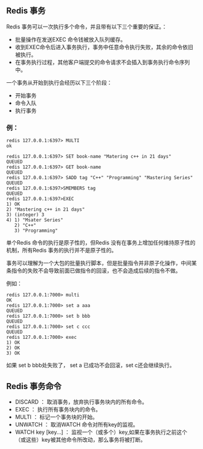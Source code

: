 ## Redis 事务 ##

Redis 事务可以一次执行多个命令，并且带有以下三个重要的保证。：

- 批量操作在发送EXEC 命令钱被放入队列缓存。
- 收到EXEC命令后进入事务执行，事务中任意命令执行失败，其余的命令依旧被执行。
- 在事务执行过程，其他客户端提交的命令请求不会插入到事务执行命令序列中。

一个事务从开始到执行会经历以下三个阶段：

- 开始事务
- 命令入队
- 执行事务

### 例： ###

    redis 127.0.0.1:6397> MULTI
	ok

	redis 127.0.0.1:6397> SET book-name "Matering c++ in 21 days"
	QUEUED
	redis 127.0.0.1:6397> GET book-name
	QUEUED
	redis 127.0.0.1:6397> SADD tag "C++" "Programming" "Mastering Series"
	QUEUED
	redis 127.0.0.1:6397>SMEMBERS tag
	QUEUED
	redis 127.0.0.1:6397>EXEC
	1) OK
	2) "Mastering c++ in 21 days"
	3) (integer) 3
	4) 1) "Msater Series"
	   2) "C++"
	   3) "Programming"


单个Redis 命令的执行是原子性的，但Redis 没有在事务上增加任何维持原子性的机制，所有Redis 事务的执行并不是原子性的。

事务可以理解为一个大包的批量执行脚本，但是批量指令并非原子化操作，中间某条指令的失败不会导致前面已做指令的回滚，也不会造成后续的指令不做。

例如：

    redis 127.0.0.1:7000> multi
	OK
	redis 127.0.0.1:7000> set a aaa
	QUEUED
	redis 127.0.0.1:7000> set b bbb
	QUEUED
	redis 127.0.0.1:7000> set c ccc
	QUEUED 
	redis 127.0.0.1:7000> exec
	1) OK
	2) OK
	3) OK

如果 set b bbb处失败了， set a 已成功不会回滚，set c还会继续执行。

## Redis 事务命令 ##

- DISCARD ： 取消事务，放弃执行事务块内的所有命令。
- EXEC ： 执行所有事务块内的命令。
- MULTI ： 标记一个事务块的开始。
- UNWATCH ： 取消WATCH 命令对所有key的监视。
- WATCH key [key...]  ： 监视一个（或多个）key,如果在事务执行之前这个（或这些）key被其他命令所改动，那么事务将被打断。


	
	
